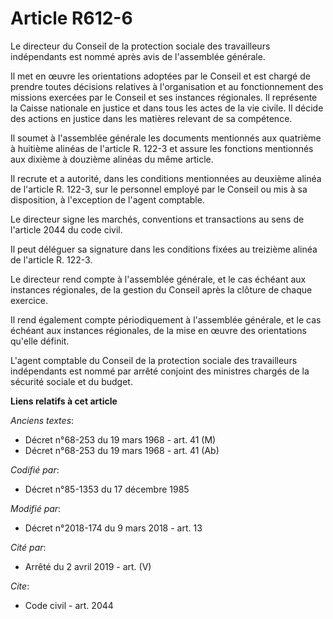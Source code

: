 # Article R612-6

Le directeur du Conseil de la protection sociale des travailleurs indépendants est nommé après avis de l'assemblée générale.

Il met en œuvre les orientations adoptées par le Conseil et est chargé de prendre toutes décisions relatives à l'organisation
et au fonctionnement des missions exercées par le Conseil et ses instances régionales. Il représente la Caisse nationale en
justice et dans tous les actes de la vie civile. Il décide des actions en justice dans les matières relevant de sa
compétence.

Il soumet à l'assemblée générale les documents mentionnés aux quatrième à huitième alinéas de l'article R. 122-3 et assure
les fonctions mentionnés aux dixième à douzième alinéas du même article.

Il recrute et a autorité, dans les conditions mentionnées au deuxième alinéa de l'article R. 122-3, sur le personnel employé
par le Conseil ou mis à sa disposition, à l'exception de l'agent comptable.

Le directeur signe les marchés, conventions et transactions au sens de l'article 2044 du code civil.

Il peut déléguer sa signature dans les conditions fixées au treizième alinéa de l'article R. 122-3.

Le directeur rend compte à l'assemblée générale, et le cas échéant aux instances régionales, de la gestion du Conseil après
la clôture de chaque exercice.

Il rend également compte périodiquement à l'assemblée générale, et le cas échéant aux instances régionales, de la mise en
œuvre des orientations qu'elle définit.

L'agent comptable du Conseil de la protection sociale des travailleurs indépendants est nommé par arrêté conjoint des
ministres chargés de la sécurité sociale et du budget.

**Liens relatifs à cet article**

_Anciens textes_:

  - Décret n°68-253 du 19 mars 1968 - art. 41 (M)
  - Décret n°68-253 du 19 mars 1968 - art. 41 (Ab)

_Codifié par_:

  - Décret n°85-1353 du 17 décembre 1985

_Modifié par_:

  - Décret n°2018-174 du 9 mars 2018 - art. 13

_Cité par_:

  - Arrêté du 2 avril 2019 - art. (V)

_Cite_:

  - Code civil - art. 2044
